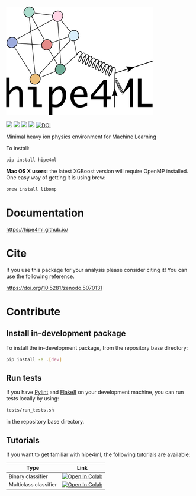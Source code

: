![hipe4ml](./logo.svg)

![](https://github.com/hipe4ml/hipe4ml/workflows/Test%20package/badge.svg)
![](https://img.shields.io/github/license/hipe4ml/hipe4ml)
[![](https://img.shields.io/pypi/pyversions/hipe4ml.svg?longCache=True)](https://pypi.org/project/hipe4ml/)
[![](https://img.shields.io/pypi/v/hipe4ml.svg?maxAge=3600)](https://pypi.org/project/hipe4ml/)
[![DOI](https://zenodo.org/badge/DOI/10.5281/zenodo.5070131.svg)](https://doi.org/10.5281/zenodo.5070131)

Minimal heavy ion physics environment for Machine Learning

To install:

```bash
pip install hipe4ml
```

**Mac OS X users:** the latest XGBoost version will require OpenMP installed. One easy way of getting it is using brew:

```bash
brew install libomp
```

# Documentation

<https://hipe4ml.github.io/>

# Cite

If you use this package for your analysis please consider citing it! You can use the following reference.

<https://doi.org/10.5281/zenodo.5070131>

# Contribute

## Install in-development package

To install the in-development package, from the repository base directory:

```bash
pip install -e .[dev]
```

## Run tests

If you have [Pylint](https://www.pylint.org/#install) and [Flake8](http://flake8.pycqa.org/en/latest/) on your development machine, you can run tests locally by using:

```bash
tests/run_tests.sh
```

in the repository base directory.

## Tutorials

If you want to get familiar with hipe4ml, the following tutorials are available:

| Type | Link |
| -------------- | ------------- |
| Binary classifier |  [![Open In Colab](https://colab.research.google.com/assets/colab-badge.svg)](https://colab.research.google.com/github/hipe4ml/hipe4ml/blob/master/tutorials/hipe4ml_tutorial_binary.ipynb) |
| Multiclass classifier |  [![Open In Colab](https://colab.research.google.com/assets/colab-badge.svg)](https://colab.research.google.com/github/hipe4ml/hipe4ml/blob/master/tutorials/hipe4ml_tutorial_multiclass.ipynb) |
